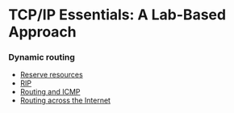 # TCP/IP Essentials: A Lab-Based Approach

### Dynamic routing

* [Reserve resources](reserve)
* [RIP](rip)
* [Routing and ICMP](icmp)
* [Routing across the Internet](https://witestlab.poly.edu/blog/a-peek-into-internet-routing/)
